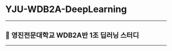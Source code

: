 # YJU-WDB2A-DeepLearning
-----------
## :mag_right: 영진전문대학교 WDB2A반 1조 딥러닝 스터디
----------
<br>
<br>

